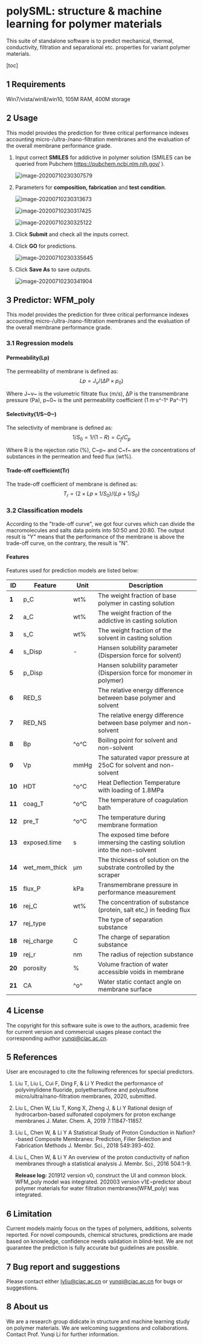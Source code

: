 ﻿# polySML: structure & machine learning for polymer materials

This suite of standalone software is to predict mechanical, thermal, conductivity, filtration and separational etc. properties for variant polymer materials.



[toc]

## 1 Requirements

Win7/vista/win8/win10, 105M RAM, 400M storage

## 2 Usage

This model provides the prediction for three critical performance indexes accounting micro-/ultra-/nano-filtration membranes and the evaluation of the overall membrane performance grade.

1. Input correct **SMILES**  for addictive in polymer solution (SMILES can be queried from Pubchem https://pubchem.ncbi.nlm.nih.gov/ ).

   ![image-20200710230307579](readme.assets/image-20200710230307579.png)

2. Parameters for **composition, fabrication** and **test condition**.

   ![image-20200710230313673](./imgs/image-20200710230313673.png)

   ![image-20200710230317425](./imgs/image-20200710230317425.png)

   ![image-20200710230325122](./imgs/image-20200710230325122.png)

3. Click **Submit** and check all the inputs correct.

4. Click **GO** for predictions.

   ![image-20200710230335645](./imgs/image-20200710230335645.png)

5. Click **Save As** to save outputs.

   ![image-20200710230341904](./imgs/image-20200710230341904.png)

   

## 3 Predictor: WFM_poly

This model provides the prediction for three critical performance indexes accounting micro-/ultra-/nano-filtration membranes and the evaluation of the overall membrane performance grade.

### 3.1 Regression models

#### Permeability(Lp)

The permeability of membrane is defined as:
$$
Lp=J_v/(ΔP×p_0 )
$$

Where J~v~ is the volumetric filtrate flux (m/s), ΔP is the transmembrane pressure (Pa), p~0~ is the unit permeability coefficient (1 m·s^-1^ Pa^-1^)



#### Selectivity(1/S~0~)

The selectivity of membrane is defined as:
$$
1/S_0=1/(1-R)=C_f/C_p
$$

Where R is the rejection ratio (%), C~p~ and C~f~ are the concentrations of substances in the permeation and feed flux (wt%).



#### Trade-off coefficient(Tr)

The trade-off coefficient of membrane is defined as:
$$
T_r=(2×Lp×1/S_0)/(Lp+1/S_0 )
$$

### 3.2 Classification models

According to the "trade-off curve", we got four curves which can divide the macromolecules and salts data points into 50:50 and 20:80. The output result is "Y" means that the performance of the membrane is above the trade-off curve, on the contrary, the result is "N".

#### **Features**

Features used for  prediction models are listed below:

| **ID** | **Feature**   | **Unit** | **Description**                                              |
| ------ | ------------- | -------- | ------------------------------------------------------------ |
| **1**  | p_C           | wt%      | The  weight fraction of base polymer in casting solution     |
| **2**  | a_C           | wt%      | The  weight fraction of the addictive in casting solution    |
| **3**  | s_C           | wt%      | The  weight fraction of the solvent in casting solution      |
| **4**  | s_Disp        | -        | Hansen solubility  parameter (Dispersion force for solvent)  |
| **5**  | p_Disp        |          | Hansen solubility parameter (Dispersion force for monomer in polymer) |
| **6**  | RED_S         |          | The relative energy difference between base polymer and solvent |
| **7**  | RED_NS        |          | The relative energy difference between base polymer and non-solvent |
| **8**  | Bp            | ^o^C     | Boiling point for solvent and non-solvent                    |
| **9**  | Vp            | mmHg     | The saturated vapor pressure at 25oC for solvent and non-solvent |
| **10** | HDT           | ^o^C     | Heat Deflection Temperature with loading of 1.8MPa           |
| **11** | coag_T        | ^o^C     | The temperature of coagulation bath                          |
| **12** | pre_T         | ^o^C     | The temperature during membrane formation                    |
| **13** | exposed.time  | s        | The exposed time before immersing the casting solution into the non-solvent |
| **14** | wet_mem_thick | μm       | The thickness of solution on the substrate controlled by the scraper |
| **15** | flux_P        | kPa      | Transmembrane pressure in performance measurement            |
| **16** | rej_C         | wt%      | The  concentration of substance (protein, salt etc,) in feeding flux |
| **17** | rej_type      |          | The  type of separation substance                            |
| **18** | rej_charge    | C        | The charge of separation substance                           |
| **19** | rej_r         | nm       | The radius of  rejection substance                           |
| **20** | porosity      | %        | Volume fraction of water accessible voids in membrane        |
| **21** | CA            | ^o^      | Water static contact angle on membrane  surface              |



## 4 License

The copyright for this software suite is owe to the authors, academic free for current version and commercial usages please contact the corresponding author yunqi@ciac.ac.cn.

## 5 References

User are encouraged to cite the following references for special predictors.

1. Liu T, Liu L, Cui F, Ding F, & Li Y Predict the performance of polyvinylidene fluoride, polyethersulfone and polysulfone micro/ultra/nano-filtration membranes, 2020, submitted.

2. Liu L, Chen W, Liu T, Kong X, Zheng J, & Li Y Rational design of hydrocarbon-based sulfonated copolymers for proton exchange membranes J. Mater. Chem. A, 2019 7:11847-11857.

3. Liu L, Chen W, & Li Y A Statistical Study of Proton Conduction in Nafion?-based Composite Membranes: Prediction, Filler Selection and Fabrication Methods J. Membr. Sci., 2018 549:393-402.

4. Liu L, Chen W, & Li Y An overview of the proton conductivity of nafion membranes through a statistical analysis J. Membr. Sci., 2016 504:1-9.

   **Release log:**
   201912 version v0, construct the UI and common block. WFM_poly model was integrated.
   202003 version v1£¬predictor about polymer materials for water filtration membranes(WFM_poly) was integrated.

## 6 Limitation

Current models mainly focus on the types of polymers, additions, solvents reported. For novel compounds, chemical structures, predictions are made based on knowledge, confidence needs validation in blind-test. We are not guarantee the prediction is fully accurate but guidelines are possible.

## 7 Bug report and suggestions

Please contact either lyliu@ciac.ac.cn or yunqi@ciac.ac.cn for bugs or suggestions.

## 8 About us

We are a research group didicate in structure and machine learning study on polymer materials. We are welcoming suggestions and collaborations. Contact Prof. Yunqi Li for further information.

